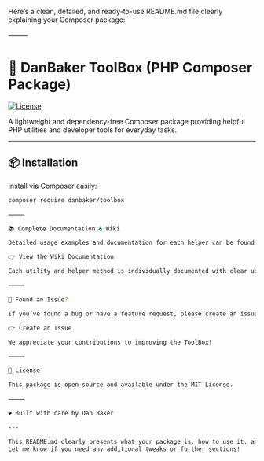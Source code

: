 Here’s a clean, detailed, and ready-to-use README.md file clearly explaining your Composer package:

⸻



# 🧰 DanBaker ToolBox (PHP Composer Package)

[![License](https://img.shields.io/badge/license-MIT-blue.svg)](LICENSE)

A lightweight and dependency-free Composer package providing helpful PHP utilities and developer tools for everyday tasks.

---

## 📦 Installation

Install via Composer easily:

```bash
composer require danbaker/toolbox

⸻

📚 Complete Documentation & Wiki

Detailed usage examples and documentation for each helper can be found in the project’s Wiki:

👉 View the Wiki Documentation

Each utility and helper method is individually documented with clear usage examples, explanations, and version histories.

⸻

🐞 Found an Issue?

If you’ve found a bug or have a feature request, please create an issue clearly describing your request:

👉 Create an Issue

We appreciate your contributions to improving the ToolBox!

⸻

📜 License

This package is open-source and available under the MIT License.

⸻

❤️ Built with care by Dan Baker

---

This README.md clearly presents what your package is, how to use it, and how to engage further.  
Let me know if you need any additional tweaks or further sections!
